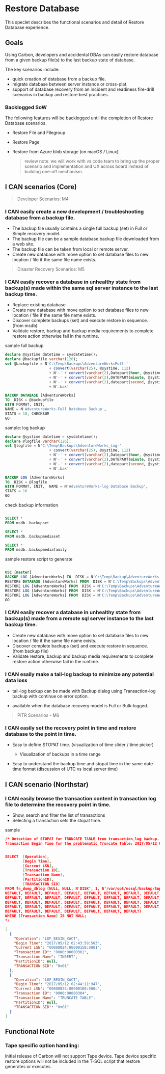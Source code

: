 # Restore Database
This speclet describes the functional scenarios and detail of Restore Database experience.

## Goals

Using Carbon, developers and accidental DBAs can easily restore database from a given backup file(s) to the last backup state of database.

The key scenarios include:
* quick creation of database from a backup file.
* migrate database between server instance or cross-plat.
* support of database recovery from an incident and readiness fire-drill scenarios in backup and restore best practices.

### Backlogged SoW
The following features will be backlogged until the completion of Restore Database scenarios.

* Restore File and Filegroup
* Restore Page
* Restore from Azure blob storage (on macOS / Linux)

	> review note: we will work with vs code team to bring up the proper scenario and implementation and UX across board instead of building one-off mechanism.


## I CAN scenarios (Core)

> Developer Scenarios: M4

### I CAN easily create a new development / troubleshooting database from a backup file.

* The backup file usually contains a single full backup (set) in Full or Simple recovery model.
* The backup file can be a sample database backup file downloaded from a web site.
* The backup file can be taken from local or remote server.
* Create new database with move option to set database files to new location / file if the same file name exists.

> Disaster Recovery Scenarios: M5

### I CAN easily recover a database in unhealthy state from backup(s) made within the same sql server instance to the last backup time.

* Replace existing database
* Create new database with move option to set database files to new location / file if the same file name exists.
* Discover complete backups (set) and execute restore in sequence. (from msdb)
* Validate restore, backup and backup media requirements to complete restore action otherwise fail in the runtime.

sample full backup

```sql
declare @systime datetime = sysdatetime();
declare @backupfile varchar(126);
set @backupfile = N'C:\Temp\Backups\AdventureWorksFull-'
					+ convert(varchar(25), @systime, 112)
					+ N'-' + convert(varchar(2),Datepart(hour, @systime))
					+ N'-' + convert(varchar(2),DATEPART(minute, @systime))
					+ N'-' + convert(varchar(2),datepart(second, @systime))
					+ N'.bak'

BACKUP DATABASE [AdventureWorks]
TO  DISK = @backupfile
WITH FORMAT, INIT,
NAME = N'AdventureWorks-Full Database Backup',
STATS = 10, CHECKSUM
GO

```

sample: log backup

```sql
declare @systime datetime = sysdatetime();
declare @logfile varchar(126);
set @logfile = N'C:\Temp\Backups\AdventureWorks_Log-'
					+ convert(varchar(25), @systime, 112)
					+ N'-' + convert(varchar(2),Datepart(hour, @systime))
					+ N'-' + convert(varchar(2),DATEPART(minute, @systime))
					+ N'-' + convert(varchar(2),datepart(second, @systime))
					+ N'.bak'

BACKUP LOG [AdventureWorks]
TO  DISK = @logfile
WITH FORMAT, INIT,  NAME = N'AdventureWorks-log Database Backup',
STATS = 10
GO
```

check backup information
```sql

SELECT *
FROM msdb..backupset

SELECT *
FROM msdb..backupmediaset

SELECT *
FROM msdb..backupmediafamily

```
sample restore script to generate

```sql

USE [master]
BACKUP LOG [AdventureWorks] TO  DISK = N'C:\Temp\Backup\AdventureWorks_LogBackup_2017-06-20_12-56-08.bak' WITH NOFORMAT, NOINIT,  NAME = N'AdventureWorks_LogBackup_2017-06-20_12-56-08', NORECOVERY ,  STATS = 5, CONTINUE_AFTER_ERROR
RESTORE DATABASE [AdventureWorks] FROM  DISK = N'C:\Temp\Backups\AdventureWorksFull-20170620-11-43-52.bak' WITH  FILE = 1,  NORECOVERY,  NOUNLOAD,  STATS = 5
RESTORE LOG [AdventureWorks] FROM  DISK = N'C:\Temp\Backups\AdventureWorks_Log-20170620-11-44-14.bak' WITH  FILE = 1,  NORECOVERY,  NOUNLOAD,  STATS = 5
RESTORE LOG [AdventureWorks] FROM  DISK = N'C:\Temp\Backups\AdventureWorks_Log-20170620-11-44-17.bak' WITH  FILE = 1,  NORECOVERY,  NOUNLOAD,  STATS = 5
RESTORE LOG [AdventureWorks] FROM  DISK = N'C:\Temp\Backups\AdventureWorks_Log-20170620-11-44-18.bak' WITH  FILE = 1,  NOUNLOAD,  STATS = 5
GO

```

### I CAN easily recover a database in unhealthy state from backup(s) made from a remote sql server instance to the last backup time.

* Create new database with move option to set database files to new location / file if the same file name exists.
* Discover complete backups (set) and execute restore in sequence. (from backup file)
* Validate restore, backup and backup media requirements to complete restore action otherwise fail in the runtime.

### I CAN esaily make a tail-log backup to minimize any potential data loss

* tail-log backup can be made with Backup dialog using Transaction-log backup with continue on error option.

* available when the database recovery model is Full or Bulk-logged.


> PITR Scenarios - M6

### I CAN easily set the recovery point in time and restore database to the point in time.

* Easy to define STOPAT time. (visualization of time slider / time picker)
	* Visualization of backups in a time range

* Easy to understand the backup time and stopat time in the same date time format (discussion of UTC vs local server time)



## I CAN scenario (Northstar)

### I CAN easily browse the transaction content in transaction log file to determine the recovery point in time.

* Show, search and filter the list of transactions
* Selecting a transaction sets the stopat time.

sample
```json
/* Detection of STOPAT for TRUNCATE TABLE from transaction_log backup.
Transaction Begin Time for the problematic Truncate Table: 2017/05/12 02:44:11:947


SELECT  [Operation],
        [Begin Time],
        [Current LSN],
        [Transaction ID],
        [Transaction Name],
        [PartitionID],
        [TRANSACTION SID]
FROM fn_dump_dblog (NULL, NULL, N'DISK', 1, N'/var/opt/mssql/backup/SuperHeroDB_Log.bak',
DEFAULT, DEFAULT, DEFAULT, DEFAULT, DEFAULT, DEFAULT, DEFAULT, DEFAULT, DEFAULT, DEFAULT, DEFAULT, DEFAULT, DEFAULT, DEFAULT,
DEFAULT, DEFAULT, DEFAULT, DEFAULT, DEFAULT, DEFAULT, DEFAULT, DEFAULT, DEFAULT, DEFAULT, DEFAULT, DEFAULT, DEFAULT, DEFAULT,
DEFAULT, DEFAULT, DEFAULT, DEFAULT, DEFAULT, DEFAULT, DEFAULT, DEFAULT, DEFAULT, DEFAULT, DEFAULT, DEFAULT, DEFAULT, DEFAULT,
DEFAULT, DEFAULT, DEFAULT, DEFAULT, DEFAULT, DEFAULT, DEFAULT, DEFAULT, DEFAULT, DEFAULT, DEFAULT, DEFAULT, DEFAULT, DEFAULT,
DEFAULT, DEFAULT, DEFAULT, DEFAULT, DEFAULT, DEFAULT, DEFAULT)
WHERE [Transaction Name] IS NOT NULL;
*/

[
  {
    "Operation": "LOP_BEGIN_XACT",
    "Begin Time": "2017/05/12 02:43:59:503",
    "Current LSN": "00000024:00000158:0001",
    "Transaction ID": "0000:00000301",
    "Transaction Name": "INSERT",
    "PartitionID": null,
    "TRANSACTION SID": "0x01"
  },
  {
    "Operation": "LOP_BEGIN_XACT",
    "Begin Time": "2017/05/12 02:44:11:947",
    "Current LSN": "00000024:00000160:000c",
    "Transaction ID": "0000:00000304",
    "Transaction Name": "TRUNCATE TABLE",
    "PartitionID": null,
    "TRANSACTION SID": "0x01"
  }
]

```

## Functional Note

### Tape specific option handling:
Initial release of Carbon will not support Tape device. Tape device specific restore options will not be included in the T-SQL script that restore generates or executes.